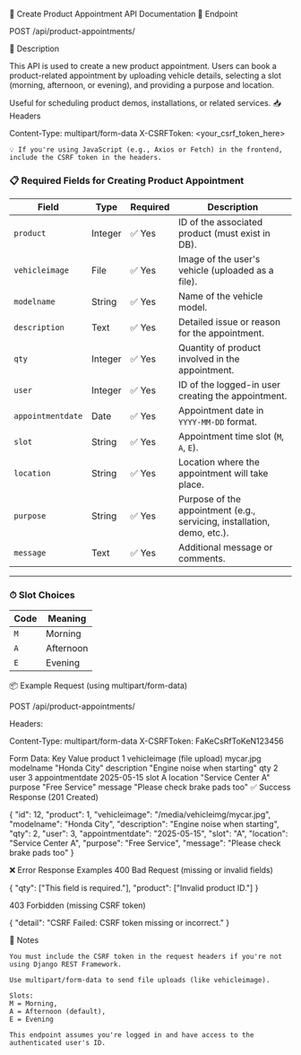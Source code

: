 📄 Create Product Appointment API Documentation
🔗 Endpoint

POST /api/product-appointments/

📖 Description

This API is used to create a new product appointment. Users can book a product-related appointment by uploading vehicle details, selecting a slot (morning, afternoon, or evening), and providing a purpose and location.

Useful for scheduling product demos, installations, or related services.
📥 Headers

Content-Type: multipart/form-data
X-CSRFToken: <your_csrf_token_here>

    💡 If you're using JavaScript (e.g., Axios or Fetch) in the frontend, include the CSRF token in the headers.
### 📋 Required Fields for Creating Product Appointment

| Field             | Type      | Required | Description                                                                 |
|------------------|-----------|----------|-----------------------------------------------------------------------------|
| `product`         | Integer   | ✅ Yes   | ID of the associated product (must exist in DB).                            |
| `vehicleimage`    | File      | ✅ Yes   | Image of the user's vehicle (uploaded as a file).                           |
| `modelname`       | String    | ✅ Yes   | Name of the vehicle model.                                                  |
| `description`     | Text      | ✅ Yes   | Detailed issue or reason for the appointment.                               |
| `qty`             | Integer   | ✅ Yes   | Quantity of product involved in the appointment.                            |
| `user`            | Integer   | ✅ Yes   | ID of the logged-in user creating the appointment.                          |
| `appointmentdate` | Date      | ✅ Yes   | Appointment date in `YYYY-MM-DD` format.                                    |
| `slot`            | String    | ✅ Yes   | Appointment time slot (`M`, `A`, `E`).                                      |
| `location`        | String    | ✅ Yes   | Location where the appointment will take place.                             |
| `purpose`         | String    | ✅ Yes   | Purpose of the appointment (e.g., servicing, installation, demo, etc.).     |
| `message`         | Text      | ✅ Yes   | Additional message or comments.                                             |

---

### ⏱ Slot Choices

| Code | Meaning   |
|------|-----------|
| `M`  | Morning   |
| `A`  | Afternoon |
| `E`  | Evening   |


📦 Example Request (using multipart/form-data)

POST /api/product-appointments/

Headers:

Content-Type: multipart/form-data
X-CSRFToken: FaKeCsRfToKeN123456

Form Data:
Key	Value
product	1
vehicleimage	(file upload) mycar.jpg
modelname	"Honda City"
description	"Engine noise when starting"
qty	2
user	3
appointmentdate	2025-05-15
slot	A
location	"Service Center A"
purpose	"Free Service"
message	"Please check brake pads too"
✅ Success Response (201 Created)

{
  "id": 12,
  "product": 1,
  "vehicleimage": "/media/vehicleimg/mycar.jpg",
  "modelname": "Honda City",
  "description": "Engine noise when starting",
  "qty": 2,
  "user": 3,
  "appointmentdate": "2025-05-15",
  "slot": "A",
  "location": "Service Center A",
  "purpose": "Free Service",
  "message": "Please check brake pads too"
}

❌ Error Response Examples
400 Bad Request (missing or invalid fields)

{
  "qty": ["This field is required."],
  "product": ["Invalid product ID."]
}

403 Forbidden (missing CSRF token)

{
  "detail": "CSRF Failed: CSRF token missing or incorrect."
}

📌 Notes

    You must include the CSRF token in the request headers if you're not using Django REST Framework.

    Use multipart/form-data to send file uploads (like vehicleimage).

    Slots:
    M = Morning,
    A = Afternoon (default),
    E = Evening

    This endpoint assumes you're logged in and have access to the authenticated user's ID.